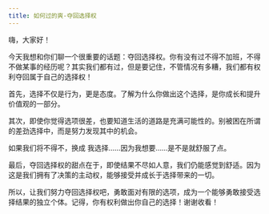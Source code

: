 ```yaml
---
title: 如何过的爽-夺回选择权
---
```

嗨，大家好！

今天我想和你们聊一个很重要的话题：夺回选择权。你有没有过不得不加班，不得不做某事的经历呢？其实我们都有过，但是要记住，不管情况有多糟，我们都有权利夺回属于自己的选择权！
<!--more-->
首先，选择不仅是行为，更是态度。了解为什么你做出这个选择，是你成长和提升价值观的一部分。

其次，即使你觉得选项很差，也要知道生活的道路是充满可能性的。别被困在所谓的差劲选择中，而是努力发现其中的机会。

如果我们将不得不，换成 我选择……因为我想要……是不是就舒服了点。

最后，夺回选择权的甜点在于，即使结果不尽如人意，我们仍能感觉到舒适。因为这是我们拥有了决策的主动权，能够接受并成长于选择带来的一切。

所以，让我们努力夺回选择权吧，勇敢面对有限的选项，成为一个能够勇敢接受选择结果的独立个体。记得，你有权利做出你自己的选择！谢谢收看！



